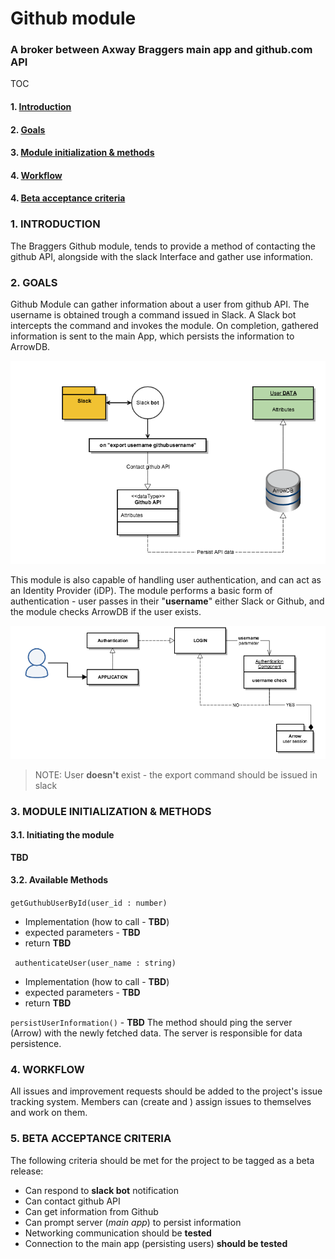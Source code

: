 # Github module
### A broker between Axway Braggers main app and github.com API

TOC

#### 1. [Introduction](#head1)
#### 2. [Goals](#head2)
#### 3. [Module initialization & methods](#head3)
#### 4. [Workflow](#head4)
#### 4. [Beta acceptance criteria](#head5)

### <a name="head1"></a> 1. INTRODUCTION

The Braggers Github module, tends to provide a method of contacting the github API, alongside with the slack Interface and gather use information.

### <a name="head2"></a>  2. GOALS

Github Module can gather information about a user from github API. The username is obtained trough a command issued in Slack. A Slack bot intercepts the command and invokes the module.
On completion, gathered information is sent to the main App, which persists the information to ArrowDB.
 
![User data Aggregation](https://github.com/AxwayBraggers/githubModule/blob/master/Resources/User%20data%20aggregation.png?raw=true)

This module is also capable of handling user authentication, and can act as an Identity Provider (iDP).
The module performs a basic form of authentication - user passes in their "**username**" either Slack or Github, and the module checks ArrowDB if the user exists.

![Login and Authentication](https://github.com/AxwayBraggers/githubModule/blob/master/Resources/Login%20and%20Authentication%20Procedure.png?raw=true)

> NOTE:
> User **doesn't** exist - the export command should be issued in slack


### <a name="head3"></a>  3. MODULE INITIALIZATION & METHODS

#### 3.1. Initiating the module 

**TBD**

#### 3.2. Available Methods 

```getGuthubUserById(user_id : number)```

*	Implementation (how to call - **TBD**)
*	expected parameters - **TBD**
*	return **TBD**

``` authenticateUser(user_name : string)```

*	Implementation (how to call - **TBD**)
*	expected parameters - **TBD**
*	return **TBD**

```persistUserInformation()``` - **TBD**
The method should ping the server (Arrow) with the newly fetched data. The server is responsible for data persistence. 


### <a name="head4"></a>  4. WORKFLOW

All issues and improvement requests should be added to the project's issue tracking system.
Members can (create and ) assign issues to themselves and work on them. 


### <a name="head5"></a>  5. BETA ACCEPTANCE CRITERIA

The following criteria should be met for the project to be tagged as a beta release:

* Can respond to **slack bot** notification
* Can contact github API
* Can get information from Github
* Can prompt server (*main app*) to persist information
* Networking communication should be **tested**
* Connection to the main app (persisting users) **should be tested**
